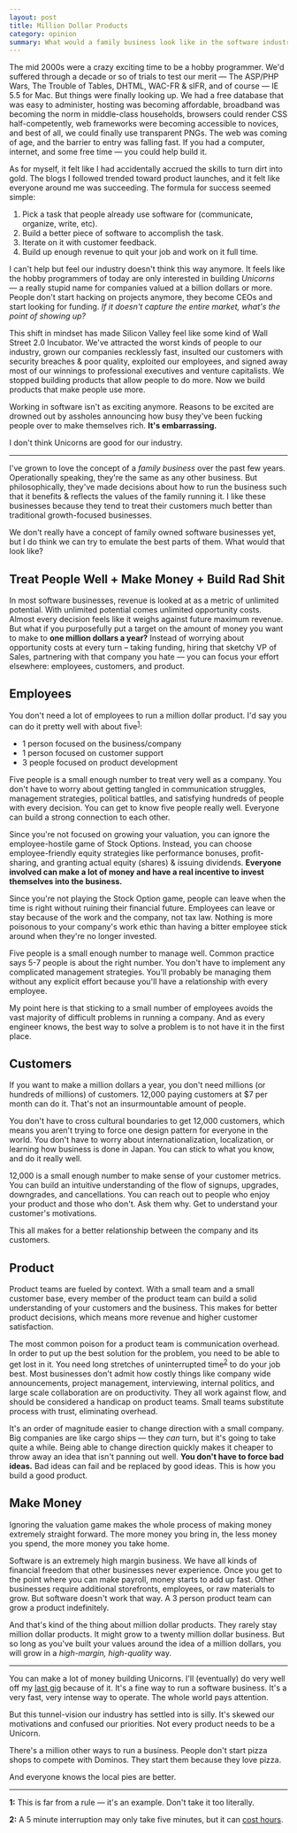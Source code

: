 ```yaml
---
layout: post
title: Million Dollar Products
category: opinion
summary: What would a family business look like in the software industry?
---
```


The mid 2000s were a crazy exciting time to be a hobby programmer. We'd suffered through a decade or so of trials to test our merit — The ASP/PHP Wars, The Trouble of Tables, DHTML, WAC-FR & sIFR, and of course — IE 5.5 for Mac. But things were finally looking up. We had a free database that was easy to administer, hosting was becoming affordable, broadband was becoming the norm in middle-class households, browsers could render CSS half-competently, web frameworks were becoming accessible to novices, and best of all, we could finally use transparent PNGs. The web was coming of age, and the barrier to entry was falling fast. If you had a computer, internet, and some free time — you could help build it.

As for myself, it felt like I had accidentally accrued the skills to turn dirt into gold. The blogs I followed trended toward product launches, and it felt like everyone around me was succeeding. The formula for success seemed simple:

1. Pick a task that people already use software for (communicate, organize, write, etc).
2. Build a better piece of software to accomplish the task.
3. Iterate on it with customer feedback.
4. Build up enough revenue to quit your job and work on it full time.

I can't help but feel  our industry doesn't think this way anymore. It feels like the hobby programmers of today are only interested in building *Unicorns* — a really stupid name for companies valued at a billion dollars or more. People don't start hacking on projects anymore, they become CEOs and start looking for funding. *If it doesn't capture the entire market, what's the point of showing up?*

This shift in mindset has made Silicon Valley feel like some kind of Wall Street 2.0 Incubator. We've attracted the worst kinds of people to our industry, grown our companies recklessly fast, insulted our customers with security breaches & poor quality, exploited our employees, and signed away most of our winnings to professional executives and venture capitalists. We stopped building products that allow people to do more. Now we build products that make people use more.

Working in software isn't as exciting anymore. Reasons to be excited are drowned out by  assholes announcing how busy they've been fucking people over to make themselves rich. **It's embarrassing.**

I don't think Unicorns are good for our industry.

 * * * *

I've grown to love the concept of a *family business* over the past few years. Operationally speaking, they're the same as any other business. But philosophically, they've made decisions about how to run the business such that it benefits & reflects the values of the family running it. I like these businesses because they tend to treat their customers much better than traditional growth-focused businesses.

We don't really have a concept of family owned software businesses yet, but I do think we can try to emulate the best parts of them. What would that look like?

## Treat People Well + Make Money + Build Rad Shit

In most software businesses, revenue is looked at as a metric of unlimited potential. With unlimited potential comes unlimited opportunity costs. Almost every decision feels like it weighs against future maximum revenue. But what if you purposefully put a target on the amount of money you want to make to **one million dollars a year?** Instead of worrying about opportunity costs at every turn – taking funding, hiring that sketchy VP of Sales, partnering with that company you hate — you can focus your effort elsewhere: employees, customers, and product.

## Employees

You don't need a lot of employees to run a million dollar product. I'd say you can do it pretty well with about five<sup><a href="#footnote1">1</a></sup>:

* 1 person focused on the business/company
* 1 person focused on customer support
* 3 people focused on product development

Five people is a small enough number to treat very well as a company. You don't have to worry about getting tangled in communication struggles, management strategies, political battles, and satisfying hundreds of people with every decision. You can get to know five people really well. Everyone can build a strong connection to each other.

Since you're not focused on growing your valuation, you can ignore the employee-hostile game of Stock Options. Instead, you can choose employee-friendly equity strategies like performance bonuses, profit-sharing, and granting actual equity (shares) & issuing dividends. **Everyone involved can make a lot of money and have a real incentive to invest themselves into the business.**

Since you're not playing the Stock Option game, people can leave when the time is right without ruining their financial future. Employees can leave or stay because of the work and the company, not tax law. Nothing is more poisonous to your company's work ethic than having a bitter employee stick around when they're no longer invested.

Five people is a small enough number to manage well. Common practice says 5-7 people is about the right number. You don't have to implement any complicated management strategies. You'll probably be managing them without any explicit effort because you'll have a relationship with every employee.

My point here is that sticking to a small number of employees avoids the vast majority of difficult problems in running a company. And as every engineer knows, the best way to solve a problem is to not have it in the first place.

## Customers

If you want to make a million dollars a year, you don't need millions (or hundreds of millions) of customers. 12,000 paying customers at $7 per month can do it. That's not an insurmountable amount of people.

You don't have to cross cultural boundaries to get 12,000 customers, which means you aren't trying to force one design pattern for everyone in the world. You don't have to worry about internationalization, localization, or learning how business is done in Japan. You can stick to what you know, and do it really well.

12,000 is a small enough number to make sense of your customer metrics. You can build an intuitive understanding of the flow of signups, upgrades, downgrades, and cancellations. You can reach out to people who enjoy your product and those who don't. Ask them why. Get to understand your customer's motivations.

This all makes for a better relationship between the company and its customers.

## Product

Product teams are fueled by context. With a small team and a small customer base, every member of the product team can build a solid understanding of your customers and the business. This makes for better product decisions, which means more revenue and higher customer satisfaction.

The most common poison for a product team is communication overhead. In order to put up the best solution for the problem, you need to be able to get lost in it. You need long stretches of uninterrupted time<sup><a href="#footnote2">2</a></sup> to do your job best. Most businesses don't admit how costly things like company wide announcements, project management, interviewing, internal politics, and large scale collaboration are on productivity. They all work against flow, and should be considered a handicap on product teams. Small teams substitute process with trust, eliminating overhead.

It's an order of magnitude easier to change direction with a small company. Big companies are like cargo ships — they *can* turn, but it's going to take quite a while. Being able to change direction quickly makes it cheaper to throw away an idea that isn't panning out well. **You don't have to force bad ideas.** Bad ideas can fail and be replaced by good ideas. This is how you build a good product.

## Make Money

Ignoring the valuation game makes the whole process of making money extremely straight forward. The more money you bring in, the less money you spend, the more money you take home.

Software is an extremely high margin business. We have all kinds of financial  freedom that other businesses never experience. Once you get to the point where you can make payroll, money starts to add up fast. Other businesses require additional storefronts, employees, or raw materials to grow. But software doesn't work that way. A 3 person product team can grow a product indefinitely.

And that's kind of the thing about million dollar products. They rarely stay million dollar products. It might grow to a twenty million dollar business. But so long as you've built your values around the idea of a million dollars, you will grow in a *high-margin, high-quality* way.

* * * *

You can make a lot of money building Unicorns. I'll (eventually) do very well off my [last gig](https://github.com) because of it. It's a fine way to run a software business. It's a very fast, very intense way to operate. The whole world pays attention.

But this tunnel-vision our industry has settled into is silly. It's skewed our motivations and confused our priorities. Not every product needs to be a Unicorn.

There's a million other ways to run a business. People don't start pizza shops to compete with Dominos. They start them because they love pizza.

And everyone knows the local pies are better.

* * * *

<a name="footnote1"></a>

**1:** This is far from a rule — it's an example. Don't take it too literally.

<a name="footnote2"></a>

**2:** A 5 minute interruption may only take five minutes, but it can [cost hours](http://georgestocker.com/2014/04/15/how-to-destroy-programmer-productivity/).
